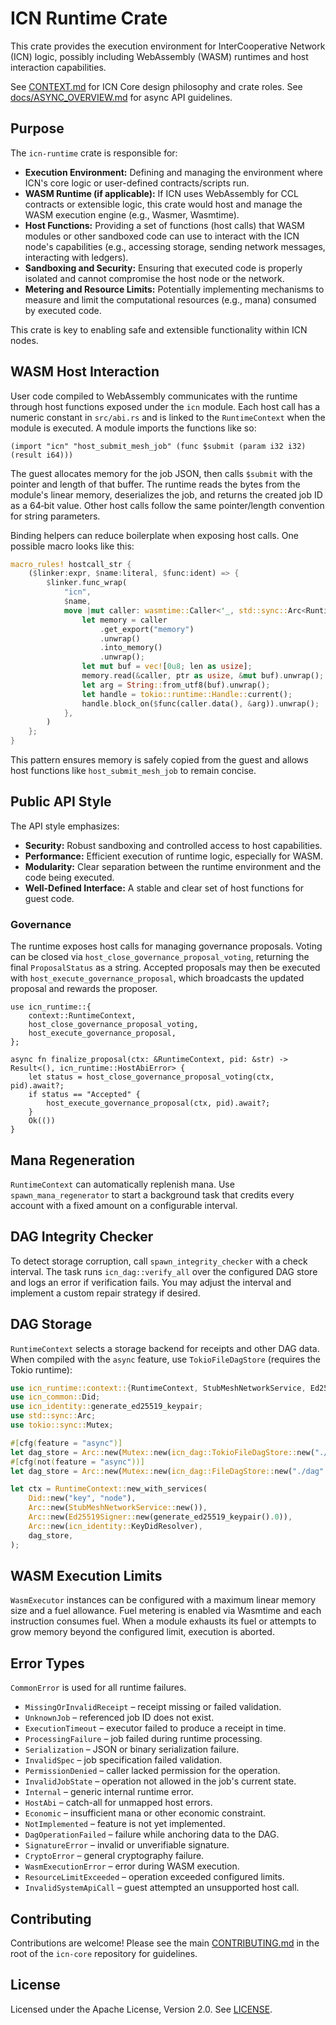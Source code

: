 # ICN Runtime Crate

This crate provides the execution environment for InterCooperative Network (ICN) logic, possibly including WebAssembly (WASM) runtimes and host interaction capabilities.

See [CONTEXT.md](../../CONTEXT.md) for ICN Core design philosophy and crate roles.
See [docs/ASYNC_OVERVIEW.md](../../docs/ASYNC_OVERVIEW.md) for async API guidelines.

## Purpose

The `icn-runtime` crate is responsible for:

*   **Execution Environment:** Defining and managing the environment where ICN's core logic or user-defined contracts/scripts run.
*   **WASM Runtime (if applicable):** If ICN uses WebAssembly for CCL contracts or extensible logic, this crate would host and manage the WASM execution engine (e.g., Wasmer, Wasmtime).
*   **Host Functions:** Providing a set of functions (host calls) that WASM modules or other sandboxed code can use to interact with the ICN node's capabilities (e.g., accessing storage, sending network messages, interacting with ledgers).
*   **Sandboxing and Security:** Ensuring that executed code is properly isolated and cannot compromise the host node or the network.
*   **Metering and Resource Limits:** Potentially implementing mechanisms to measure and limit the computational resources (e.g., mana) consumed by executed code.

This crate is key to enabling safe and extensible functionality within ICN nodes.

## WASM Host Interaction

User code compiled to WebAssembly communicates with the runtime through host
functions exposed under the `icn` module. Each host call has a numeric constant
in `src/abi.rs` and is linked to the `RuntimeContext` when the module is
executed. A module imports the functions like so:

```wat
(import "icn" "host_submit_mesh_job" (func $submit (param i32 i32) (result i64)))
```

The guest allocates memory for the job JSON, then calls `$submit` with the
pointer and length of that buffer. The runtime reads the bytes from the module's
linear memory, deserializes the job, and returns the created job ID as a 64‑bit
value. Other host calls follow the same pointer/length convention for string
parameters.

Binding helpers can reduce boilerplate when exposing host calls. One possible
macro looks like this:

```rust
macro_rules! hostcall_str {
    ($linker:expr, $name:literal, $func:ident) => {
        $linker.func_wrap(
            "icn",
            $name,
            move |mut caller: wasmtime::Caller<'_, std::sync::Arc<RuntimeContext>>, ptr: u32, len: u32| {
                let memory = caller
                    .get_export("memory")
                    .unwrap()
                    .into_memory()
                    .unwrap();
                let mut buf = vec![0u8; len as usize];
                memory.read(&caller, ptr as usize, &mut buf).unwrap();
                let arg = String::from_utf8(buf).unwrap();
                let handle = tokio::runtime::Handle::current();
                handle.block_on($func(caller.data(), &arg)).unwrap();
            },
        )
    };
}
```

This pattern ensures memory is safely copied from the guest and allows host
functions like `host_submit_mesh_job` to remain concise.

## Public API Style

The API style emphasizes:

*   **Security:** Robust sandboxing and controlled access to host capabilities.
*   **Performance:** Efficient execution of runtime logic, especially for WASM.
*   **Modularity:** Clear separation between the runtime environment and the code being executed.
*   **Well-Defined Interface:** A stable and clear set of host functions for guest code.

### Governance

The runtime exposes host calls for managing governance proposals. Voting can be
closed via `host_close_governance_proposal_voting`, returning the final
`ProposalStatus` as a string. Accepted proposals may then be executed with
`host_execute_governance_proposal`, which broadcasts the updated proposal and
rewards the proposer.

```rust,no_run
use icn_runtime::{
    context::RuntimeContext,
    host_close_governance_proposal_voting,
    host_execute_governance_proposal,
};

async fn finalize_proposal(ctx: &RuntimeContext, pid: &str) -> Result<(), icn_runtime::HostAbiError> {
    let status = host_close_governance_proposal_voting(ctx, pid).await?;
    if status == "Accepted" {
        host_execute_governance_proposal(ctx, pid).await?;
    }
    Ok(())
}
```

## Mana Regeneration

`RuntimeContext` can automatically replenish mana. Use
`spawn_mana_regenerator` to start a background task that credits every
account with a fixed amount on a configurable interval.

## DAG Integrity Checker

To detect storage corruption, call `spawn_integrity_checker` with a check
interval. The task runs `icn_dag::verify_all` over the configured DAG store
and logs an error if verification fails. You may adjust the interval and
implement a custom repair strategy if desired.

## DAG Storage

`RuntimeContext` selects a storage backend for receipts and other DAG data. When
compiled with the `async` feature, use `TokioFileDagStore` (requires the Tokio
runtime):

```rust
use icn_runtime::context::{RuntimeContext, StubMeshNetworkService, Ed25519Signer};
use icn_common::Did;
use icn_identity::generate_ed25519_keypair;
use std::sync::Arc;
use tokio::sync::Mutex;

#[cfg(feature = "async")]
let dag_store = Arc::new(Mutex::new(icn_dag::TokioFileDagStore::new("./dag".into()).unwrap()));
#[cfg(not(feature = "async"))]
let dag_store = Arc::new(Mutex::new(icn_dag::FileDagStore::new("./dag".into()).unwrap()));

let ctx = RuntimeContext::new_with_services(
    Did::new("key", "node"),
    Arc::new(StubMeshNetworkService::new()),
    Arc::new(Ed25519Signer::new(generate_ed25519_keypair().0)),
    Arc::new(icn_identity::KeyDidResolver),
    dag_store,
);
```

## WASM Execution Limits

`WasmExecutor` instances can be configured with a maximum linear memory size and
a fuel allowance. Fuel metering is enabled via Wasmtime and each instruction
consumes fuel. When a module exhausts its fuel or attempts to grow memory beyond
the configured limit, execution is aborted.

## Error Types

`CommonError` is used for all runtime failures.
* `MissingOrInvalidReceipt` – receipt missing or failed validation.
* `UnknownJob` – referenced job ID does not exist.
* `ExecutionTimeout` – executor failed to produce a receipt in time.
* `ProcessingFailure` – job failed during runtime processing.
* `Serialization` – JSON or binary serialization failure.
* `InvalidSpec` – job specification failed validation.
* `PermissionDenied` – caller lacked permission for the operation.
* `InvalidJobState` – operation not allowed in the job's current state.
* `Internal` – generic internal runtime error.
* `HostAbi` – catch-all for unmapped host errors.
* `Economic` – insufficient mana or other economic constraint.
* `NotImplemented` – feature is not yet implemented.
* `DagOperationFailed` – failure while anchoring data to the DAG.
* `SignatureError` – invalid or unverifiable signature.
* `CryptoError` – general cryptography failure.
* `WasmExecutionError` – error during WASM execution.
* `ResourceLimitExceeded` – operation exceeded configured limits.
* `InvalidSystemApiCall` – guest attempted an unsupported host call.

## Contributing

Contributions are welcome! Please see the main [CONTRIBUTING.md](../../CONTRIBUTING.md) in the root of the `icn-core` repository for guidelines.

## License

Licensed under the Apache License, Version 2.0. See [LICENSE](../../LICENSE). 